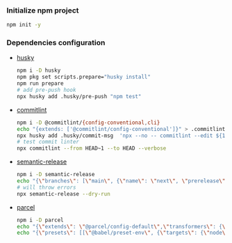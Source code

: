 ### Initialize npm project

  ```bash
  npm init -y
 ```

### Dependencies configuration

- [husky](https://github.com/typicode/husky)

  ```bash
  npm i -D husky
  npm pkg set scripts.prepare="husky install"
  npm run prepare
  # add pre-push hook
  npx husky add .husky/pre-push "npm test"
  ```

- [commitlint](https://github.com/conventional-changelog/commitlint)

  ```bash
  npm i -D @commitlint/{config-conventional,cli}
  echo "{extends: ['@commitlint/config-conventional']}" > .commitlintrc
  npx husky add .husky/commit-msg  'npx --no -- commitlint --edit ${1}'
  # test commit linter
  npx commitlint --from HEAD~1 --to HEAD --verbose
  ```

- [semantic-release](https://github.com/semantic-release/semantic-release)

  ```bash
  npm i -D semantic-release
  echo "{\"branches\": [\"main\", {\"name\": \"next\", \"prerelease\": true}]}" > .releaserc
  # will throw errors
  npx semantic-release --dry-run

  ```

- [parcel](https://github.com/parcel-bundler/parcel)

  ```bash
  npm i -D parcel
  echo "{\"extends\": \"@parcel/config-default\",\"transformers\": {\"*.{js,mjs,jsx,cjs,ts,tsx}\": [\"@parcel/transformer-js\",\"@parcel/transformer-react-refresh-wrap\"]}}" > .parcelrc
  echo "{\"presets\": [[\"@babel/preset-env\", {\"targets\": {\"node\": \"current\"}}]]}" > .babelrc

  ```

